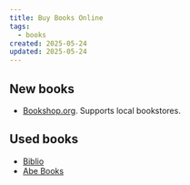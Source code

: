 ```yaml
---
title: Buy Books Online
tags:
  - books
created: 2025-05-24
updated: 2025-05-24
---
```


## New books

- [Bookshop.org](https://bookshop.org/). Supports local bookstores.

## Used books

- [Biblio](https://www.biblio.com/)
- [Abe Books](https://www.abebooks.com/)